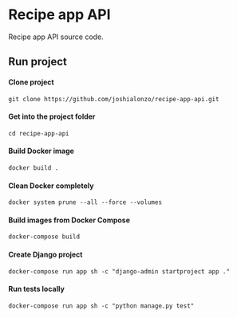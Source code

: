 # Recipe app API
Recipe app API source code.

## Run project

#### Clone project
    git clone https://github.com/joshialonzo/recipe-app-api.git

#### Get into the project folder
    cd recipe-app-api

#### Build Docker image
    docker build .

#### Clean Docker completely
    docker system prune --all --force --volumes

#### Build images from Docker Compose
    docker-compose build

#### Create Django project
    docker-compose run app sh -c "django-admin startproject app ."

#### Run tests locally
    docker-compose run app sh -c "python manage.py test"